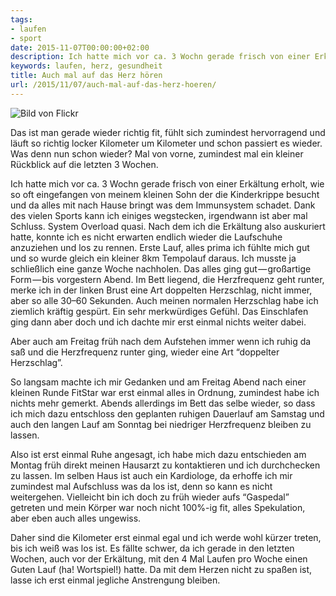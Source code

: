 ```yaml
---
tags:
- laufen
- sport
date: 2015-11-07T00:00:00+02:00
description: Ich hatte mich vor ca. 3 Wochn gerade frisch von einer Erkältung erholt, wie so oft eingefangen von meinem kleinen Sohn der die Kinderkrippe besucht und da alles mit nach Hause bringt was dem Immunsystem schadet. Dank des vielen Sports kann ich einiges wegstecken, irgendwann ist aber mal Schluss. System Overload quasi.
keywords: laufen, herz, gesundheit
title: Auch mal auf das Herz hören
url: /2015/11/07/auch-mal-auf-das-herz-hoeren/
---
```


![Bild von Flickr](https://cdn-images-1.medium.com/max/1600/0*osUi0BypO-5jTKX8.jpg)

Das ist man gerade wieder richtig fit, fühlt sich zumindest hervorragend und läuft so richtig locker Kilometer um Kilometer und schon passiert es wieder.
Was denn nun schon wieder? Mal von vorne, zumindest mal ein kleiner Rückblick auf die letzten 3 Wochen. 

Ich hatte mich vor ca. 3 Wochn gerade frisch von einer Erkältung erholt, wie so oft eingefangen von meinem kleinen Sohn der die Kinderkrippe besucht und da alles mit nach Hause bringt was dem Immunsystem schadet. Dank des vielen Sports kann ich einiges wegstecken, irgendwann ist aber mal Schluss. System Overload quasi.
Nach dem ich die Erkältung also auskuriert hatte, konnte ich es nicht erwarten endlich wieder die Laufschuhe anzuziehen und los zu rennen. Erste Lauf, alles prima ich fühlte mich gut und so wurde gleich ein kleiner 8km Tempolauf daraus. Ich musste ja schließlich eine ganze Woche nachholen.
Das alles ging gut — großartige Form — bis vorgestern Abend. Im Bett liegend, die Herzfrequenz geht runter, merke ich in der linken Brust eine Art doppelten Herzschlag, nicht immer, aber so alle 30–60 Sekunden. Auch meinen normalen Herzschlag habe ich ziemlich kräftig gespürt. Ein sehr merkwürdiges Gefühl. Das Einschlafen ging dann aber doch und ich dachte mir erst einmal nichts weiter dabei. 

Aber auch am Freitag früh nach dem Aufstehen immer wenn ich ruhig da saß und die Herzfrequenz runter ging, wieder eine Art “doppelter Herzschlag”.

So langsam machte ich mir Gedanken und am Freitag Abend nach einer kleinen Runde FitStar war erst einmal alles in Ordnung, zumindest habe ich nichts mehr gemerkt. Abends allerdings im Bett das selbe wieder, so dass ich mich dazu entschloss den geplanten ruhigen Dauerlauf am Samstag und auch den langen Lauf am Sonntag bei niedriger Herzfrequenz bleiben zu lassen.

Also ist erst einmal Ruhe angesagt, ich habe mich dazu entschieden am Montag früh direkt meinen Hausarzt zu kontaktieren und ich durchchecken zu lassen. Im selben Haus ist auch ein Kardiologe, da erhoffe ich mir zumindest mal Aufschluss was da los ist, denn so kann es nicht weitergehen. Vielleicht bin ich doch zu früh wieder aufs “Gaspedal” getreten und mein Körper war noch nicht 100%-ig fit, alles Spekulation, aber eben auch alles ungewiss.

Daher sind die Kilometer erst einmal egal und ich werde wohl kürzer treten, bis ich weiß was los ist. Es fällte schwer, da ich gerade in den letzten Wochen, auch vor der Erkältung, mit den 4 Mal Laufen pro Woche einen Guten Lauf (ha! Wortspiel!) hatte. Da mit dem Herzen nicht zu spaßen ist, lasse ich erst einmal jegliche Anstrengung bleiben.
